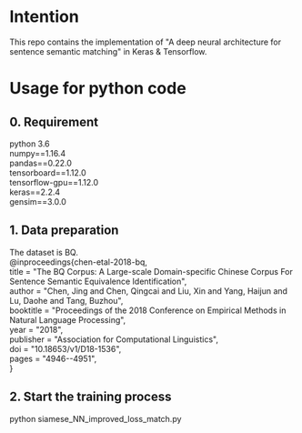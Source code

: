 # Intention
This repo contains the implementation of "A deep neural architecture for sentence semantic matching" in Keras & Tensorflow.
# Usage for python code
## 0. Requirement
python 3.6  
numpy==1.16.4  
pandas==0.22.0  
tensorboard==1.12.0  
tensorflow-gpu==1.12.0  
keras==2.2.4  
gensim==3.0.0
## 1. Data preparation
The dataset is BQ.  
@inproceedings{chen-etal-2018-bq,  
    title = "The BQ Corpus: A Large-scale Domain-specific Chinese Corpus For Sentence Semantic Equivalence Identification",  
    author = "Chen, Jing  and
      Chen, Qingcai  and
      Liu, Xin  and
      Yang, Haijun  and
      Lu, Daohe  and
      Tang, Buzhou",  
    booktitle = "Proceedings of the 2018 Conference on Empirical Methods in Natural Language Processing",  
    year = "2018",  
    publisher = "Association for Computational Linguistics",  
    doi = "10.18653/v1/D18-1536",  
    pages = "4946--4951",  
}  
## 2. Start the training process
python siamese_NN_improved_loss_match.py  
